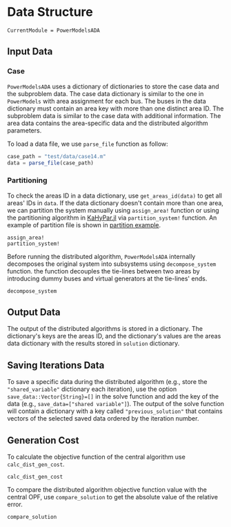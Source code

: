 # Data Structure

```@meta
CurrentModule = PowerModelsADA
```

## Input Data

### Case

`PowerModelsADA` uses a dictionary of dictionaries to store the case data and the subproblem data. The case data dictionary is similar to the one in `PowerModels` with area assignment for each bus. The buses in the data dictionary must contain an area key with more than one distinct area ID. The subproblem data is similar to the case data with additional information. The area data contains the area-specific data and the distributed algorithm parameters.

To load a data file, we use `parse_file` function as follow:

```julia
case_path = "test/data/case14.m"
data = parse_file(case_path)
```

### Partitioning

To check the areas ID in a data dictionary, use `get_areas_id(data)` to get all areas' IDs in `data`. If the data dictionary doesn't contain more than one area, we can partition the system manually using `assign_area!` function or using the partitioning algorithm in [KaHyPar.jl](https://github.com/kahypar/KaHyPar.jl) via `partition_system!` function. An example of partition file is shown in [partition example](https://github.com/mkhraijah/PowerModelsADA.jl/blob/main/test/data/case14_2areas.csv).

```@docs
assign_area!
partition_system!
```

Before running the distributed algorithm, `PowerModelsADA` internally decomposes the original system into subsystems using `decompose_system` function. the function decouples the tie-lines between two areas by introducing dummy buses and virtual generators at the tie-lines' ends.

```@docs
decompose_system
```

## Output Data

The output of the distributed algorithms is stored in a dictionary. The dictionary's keys are the areas ID, and the dictionary's values are the areas data dictionary with the results stored in `solution` dictionary.

## Saving Iterations Data

To save a specific data during the distributed algorithm (e.g., store the `"shared_variable"` dictionary each iteration), use the option `save_data::Vector{String}=[]` in the solve function and add the key of the data (e.g., `save_data=["shared variable"]`). The output of the solve function will contain a dictionary with a key called `"previous_solution"` that contains vectors of the selected saved data ordered by the iteration number.

## Generation Cost

To calculate the objective function of the central algorithm use `calc_dist_gen_cost`.

```@docs
calc_dist_gen_cost
```

To compare the distributed algorithm objective function value with the central OPF, use `compare_solution` to get the absolute value of the relative error. 

```@docs
compare_solution
```
